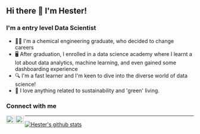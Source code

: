 ## Hi there 👋 I'm Hester!

### I'm a entry level Data Scientist
- :scientist: I'm a chemical engineering graduate, who decided to change careers
- :desktop_computer: After graduation, I enrolled in a data science academy where I learnt a lot about data analytics, machine learning, and even gained some dashboarding experience
- :mag: I'm a fast learner and I'm keen to dive into the diverse world of data science!
- :seedling: I love anything related to sustainability and 'green' living.

### Connect with me

[<img align="left" alt="codeSTACKr | LinkedIn" width="22px" src="https://cdn.jsdelivr.net/npm/simple-icons@v3/icons/linkedin.svg" />][linkedin]
[<img align="left" alt="codeSTACKr | Instagram" width="22px" src="https://cdn.jsdelivr.net/npm/simple-icons@v3/icons/instagram.svg" />][instagram]

---

[![Hester's github stats](https://github-readme-stats.vercel.app/api?username=hesterstofberg)](https://github.com/anuraghazra/github-readme-stats)

[instagram]: https://www.instagram.com/hesterstofberg/
[linkedin]: https://www.linkedin.com/in/hesterstofberg/
